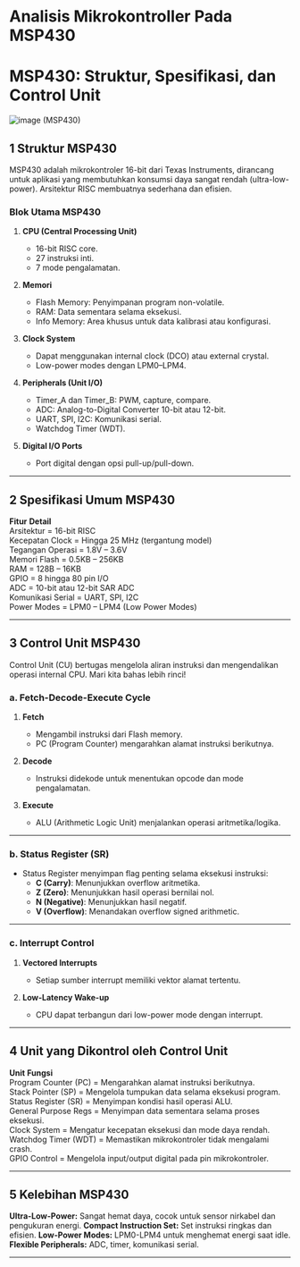 # Analisis Mikrokontroller Pada MSP430

# MSP430: Struktur, Spesifikasi, dan Control Unit

![image](https://github.com/user-attachments/assets/ba3bc223-bf48-4a6f-b60a-dd556a82c1a7)
(MSP430)

## 1 Struktur MSP430

MSP430 adalah mikrokontroler 16-bit dari Texas Instruments, dirancang untuk aplikasi yang membutuhkan konsumsi daya sangat rendah (ultra-low-power). Arsitektur RISC membuatnya sederhana dan efisien.

### Blok Utama MSP430

1. **CPU (Central Processing Unit)**
   - 16-bit RISC core.
   - 27 instruksi inti.
   - 7 mode pengalamatan.

2. **Memori**
   - Flash Memory: Penyimpanan program non-volatile.
   - RAM: Data sementara selama eksekusi.
   - Info Memory: Area khusus untuk data kalibrasi atau konfigurasi.

3. **Clock System**
   - Dapat menggunakan internal clock (DCO) atau external crystal.
   - Low-power modes dengan LPM0–LPM4.

4. **Peripherals (Unit I/O)**
   - Timer_A dan Timer_B: PWM, capture, compare.
   - ADC: Analog-to-Digital Converter 10-bit atau 12-bit.
   - UART, SPI, I2C: Komunikasi serial.
   - Watchdog Timer (WDT).

5. **Digital I/O Ports**
   - Port digital dengan opsi pull-up/pull-down.

---

## 2 Spesifikasi Umum MSP430

 **Fitur**              **Detail**                           
 Arsitektur           =  16-bit RISC                         
 Kecepatan Clock      =  Hingga 25 MHz (tergantung model)    
 Tegangan Operasi     =  1.8V – 3.6V                         
 Memori Flash         =  0.5KB – 256KB                       
 RAM                  =  128B – 16KB                        
 GPIO                 =  8 hingga 80 pin I/O                
 ADC                  =  10-bit atau 12-bit SAR ADC         
 Komunikasi Serial    =  UART, SPI, I2C                     
 Power Modes          =  LPM0 – LPM4 (Low Power Modes)     

---

## 3 Control Unit MSP430

Control Unit (CU) bertugas mengelola aliran instruksi dan mengendalikan operasi internal CPU. Mari kita bahas lebih rinci!

### a. Fetch-Decode-Execute Cycle

1. **Fetch**
   - Mengambil instruksi dari Flash memory.
   - PC (Program Counter) mengarahkan alamat instruksi berikutnya.

2. **Decode**
   - Instruksi didekode untuk menentukan opcode dan mode pengalamatan.

3. **Execute**
   - ALU (Arithmetic Logic Unit) menjalankan operasi aritmetika/logika.

---

### b. Status Register (SR)

- Status Register menyimpan flag penting selama eksekusi instruksi:
  - **C (Carry)**: Menunjukkan overflow aritmetika.
  - **Z (Zero)**: Menunjukkan hasil operasi bernilai nol.
  - **N (Negative)**: Menunjukkan hasil negatif.
  - **V (Overflow)**: Menandakan overflow signed arithmetic.

---

### c. Interrupt Control

1. **Vectored Interrupts**
   - Setiap sumber interrupt memiliki vektor alamat tertentu.

2. **Low-Latency Wake-up**
   - CPU dapat terbangun dari low-power mode dengan interrupt.

---

## 4 Unit yang Dikontrol oleh Control Unit

 **Unit**               **Fungsi**                                            
 Program Counter (PC)  = Mengarahkan alamat instruksi berikutnya.              
 Stack Pointer (SP)    = Mengelola tumpukan data selama eksekusi program.      
 Status Register (SR)  = Menyimpan kondisi hasil operasi ALU.                  
 General Purpose Regs  = Menyimpan data sementara selama proses eksekusi.      
 Clock System          = Mengatur kecepatan eksekusi dan mode daya rendah.     
 Watchdog Timer (WDT)  = Memastikan mikrokontroler tidak mengalami crash.      
 GPIO Control          = Mengelola input/output digital pada pin mikrokontroler. 

---

## 5 Kelebihan MSP430

 **Ultra-Low-Power:** Sangat hemat daya, cocok untuk sensor nirkabel dan pengukuran energi.
 **Compact Instruction Set:** Set instruksi ringkas dan efisien.
 **Low-Power Modes:** LPM0-LPM4 untuk menghemat energi saat idle.
 **Flexible Peripherals:** ADC, timer, komunikasi serial.

---


